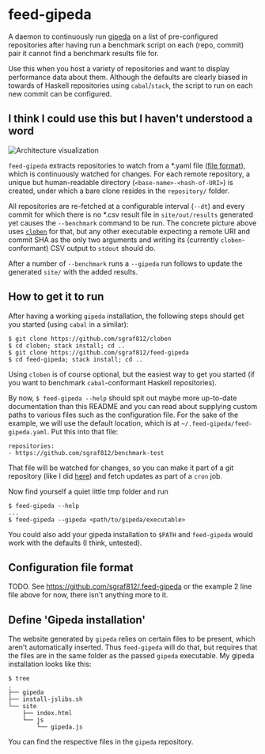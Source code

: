 # feed-gipeda

A daemon to continuously run [gipeda](https://hackage.haskell.org/package/gipeda) on a list of pre-configured repositories after having run a benchmark script on each (repo, commit) pair it cannot find a benchmark results file for.

Use this when you host a variety of repositories and want to display performance data about them. Although the defaults are clearly biased in towards of Haskell repositories using `cabal`/`stack`, the script to run on each new commit can be configured.

## I think I could use this but I haven't understood a word

![Architecture visualization](https://cdn.rawgit.com/sgraf812/feed-gipeda/master/docs/images/feed-gipeda.svg)

`feed-gipeda` extracts repositories to watch from a \*.yaml file ([file format](TODO)), which is continuously watched for changes. For each remote repository, a unique but human-readable directory (`<base-name>-<hash-of-URI>`) is created, under which a bare clone resides in the `repository/` folder.

All repositories are re-fetched at a configurable interval (`--dt`) and every commit for which there is no \*.csv result file in `site/out/results` generated yet causes the `--benchmark` command to be run. The concrete picture above uses [`cloben`](https://github.com/sgraf812/cloben) for that, but any other executable expecting a remote URI and commit SHA as the only two arguments and writing its (currently `cloben`-conformant) CSV output to `stdout` should do.

After a number of `--benchmark` runs a `--gipeda` run follows to update the generated `site/` with the added results.

## How to get it to run

After having a working `gipeda` installation, the following steps should get you started (using `cabal` in a similar):
```
$ git clone https://github.com/sgraf812/cloben
$ cd cloben; stack install; cd ..
$ git clone https://github.com/sgraf812/feed-gipeda
$ cd feed-gipeda; stack install; cd ..
```

Using `cloben` is of course optional, but the easiest way to get you started (if you want to benchmark `cabal`-conformant Haskell repositories).

By now, `$ feed-gipeda --help` should spit out maybe more up-to-date documentation than this README and you can read about supplying custom paths to various files such as the configuration file. For the sake of the example, we will use the default location, which is at `~/.feed-gipeda/feed-gipeda.yaml`. Put this into that file:
```
repositories:
- https://github.com/sgraf812/benchmark-test
```
That file will be watched for changes, so you can make it part of a git repository (like I did [here](https://github.com/sgraf812/.feed-gipeda)) and fetch updates as part of a `cron` job.

Now find yourself a quiet little tmp folder and run
```
$ feed-gipeda --help
...
$ feed-gipeda --gipeda <path/to/gipeda/executable>
```
You could also add your gipeda installation to `$PATH` and `feed-gipeda` would work with the defaults (I think, untested).

## Configuration file format

TODO. See <https://github.com/sgraf812/.feed-gipeda> or the example 2 line file above for now, there isn't anything more to it.

## Define 'Gipeda installation'

The website generated by `gipeda` relies on certain files to be present, which aren't automatically inserted. Thus `feed-gipeda` will do that, but requires that the files are in the same folder as the passed `gipeda` executable. My gipeda installation looks like this:
```
$ tree
.
├── gipeda
├── install-jslibs.sh
└── site
    ├── index.html
    └── js
        └── gipeda.js
```
You can find the respective files in the `gipeda` repository.
